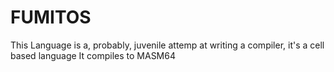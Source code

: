 # FUMITOS
This Language is a, probably, juvenile attemp at writing a compiler, it's a cell based language 
It compiles to MASM64
